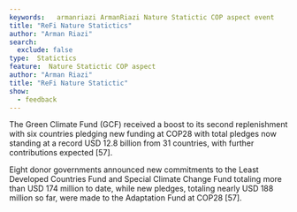 ```yaml
---
keywords:   armanriazi ArmanRiazi Nature Statictic COP aspect event
title: "ReFi Nature Statictics"
author: "Arman Riazi"
search:
  exclude: false
type:  Statictics
feature:  Nature Statictic COP aspect
author: "Arman Riazi"
title: "ReFi Nature Statictic"
show:
  - feedback
---
```


The Green Climate Fund (GCF) received a boost to its second replenishment with six countries pledging new funding at COP28 with total pledges now standing at a record USD 12.8 billion from 31 countries, with further contributions expected [57].

Eight donor governments announced new commitments to the Least Developed Countries Fund and Special Climate Change Fund totaling more than USD 174 million to date, while new pledges, totaling nearly USD 188 million so far, were made to the Adaptation Fund at COP28 [57].

